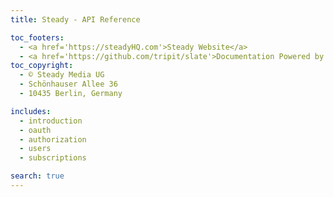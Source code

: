```yaml
---
title: Steady - API Reference

toc_footers:
  - <a href='https://steadyHQ.com'>Steady Website</a>
  - <a href='https://github.com/tripit/slate'>Documentation Powered by Slate</a>
toc_copyright:
  - © Steady Media UG
  - Schönhauser Allee 36
  - 10435 Berlin, Germany

includes:
  - introduction
  - oauth
  - authorization
  - users
  - subscriptions

search: true
---
```

